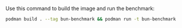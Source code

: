 Use this command to build the image and run the benchmark:

```sh
podman build . --tag bun-benchmark && podman run -t bun-benchmark
```
